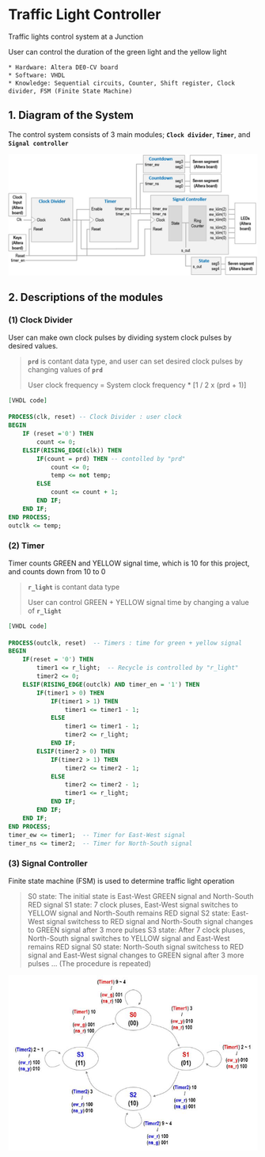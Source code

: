 # Traffic Light Controller
Traffic lights control system at a Junction

User can control the duration of the green light and the yellow light
```
* Hardware: Altera DE0-CV board
* Software: VHDL
* Knowledge: Sequential circuits, Counter, Shift register, Clock divider, FSM (Finite State Machine)
```

## 1. Diagram of the System
The control system consists of 3 main modules; **`Clock divider`**, **`Timer`**, and **`Signal controller`**

![alt text](https://github.com/lkyungho/Images/blob/master/traffic-light-controller-structure.jpg "Structure")


## 2. Descriptions of the modules
### (1) Clock Divider
User can make own clock pulses by dividing system clock pulses by desired values.
> **`prd`** is contant data type, and user can set desired clock pulses by changing values of **`prd`**
>
> User clock frequency = System clock frequency * [1 / 2 x (prd + 1)]
```vhdl
[VHDL code]

PROCESS(clk, reset) -- Clock Divider : user clock
BEGIN
	IF (reset ='0') THEN
		count <= 0;
	ELSIF(RISING_EDGE(clk)) THEN
		IF(count = prd) THEN -- contolled by "prd"
			count <= 0;
			temp <= not temp;
		ELSE
			count <= count + 1;
		END IF;
	END IF;
END PROCESS;
outclk <= temp;
```
### (2) Timer
Timer counts GREEN and YELLOW signal time, which is 10 for this project, and counts down from 10 to 0

> **`r_light`** is contant data type 
>
> User can control GREEN + YELLOW signal time by changing a value of **`r_light`**
```vhdl
[VHDL code]

PROCESS(outclk, reset)	-- Timers : time for green + yellow signal
BEGIN
	IF(reset = '0') THEN
		timer1 <= r_light;	-- Recycle is controlled by "r_light"
		timer2 <= 0;
	ELSIF(RISING_EDGE(outclk) AND timer_en = '1') THEN
		IF(timer1 > 0) THEN
			IF(timer1 > 1) THEN 
				timer1 <= timer1 - 1;
			ELSE
				timer1 <= timer1 - 1;
				timer2 <= r_light;
			END IF;
		ELSIF(timer2 > 0) THEN
			IF(timer2 > 1) THEN
				timer2 <= timer2 - 1;
			ELSE
				timer2 <= timer2 - 1;
				timer1 <= r_light;
			END IF;
		END IF;
	END IF;
END PROCESS;
timer_ew <= timer1;  -- Timer for East-West signal
timer_ns <= timer2;  -- Timer for North-South signal
```
### (3) Signal Controller
Finite state machine (FSM) is used to determine traffic light operation
> S0 state: The initial state is East-West GREEN signal and North-South RED signal
> S1 state: 7 clock pluses, East-West signal switches to YELLOW signal and North-South remains RED signal
> S2 state: East-West signal switchess to RED signal and North-South signal changes to GREEN signal after 3 more pulses
> S3 state: After 7 clock pluses, North-South signal switches to YELLOW signal and East-West remains RED signal
> S0 state: North-South signal switchess to RED signal and East-West signal changes to GREEN signal after 3 more pulses
> ... (The procedure is repeated)

![alt text](https://github.com/lkyungho/Images/blob/master/traffic-light-controller-state.jpg "State")
